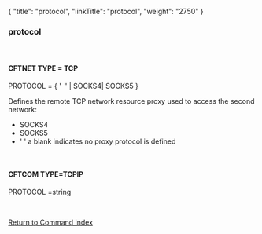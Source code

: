 {
    "title": "protocol",
    "linkTitle": "protocol",
    "weight": "2750"
}<span id="protocol"></span>

### protocol

####  

#### CFTNET TYPE = TCP

PROTOCOL = { '  '
| SOCKS4| SOCKS5 }

Defines the remote TCP network resource proxy used to access the second
network:

- SOCKS4
- SOCKS5
- ' ' a blank indicates no proxy protocol is defined

 

#### CFTCOM TYPE=TCPIP

PROTOCOL =string

 

[Return to Command index](../../)
